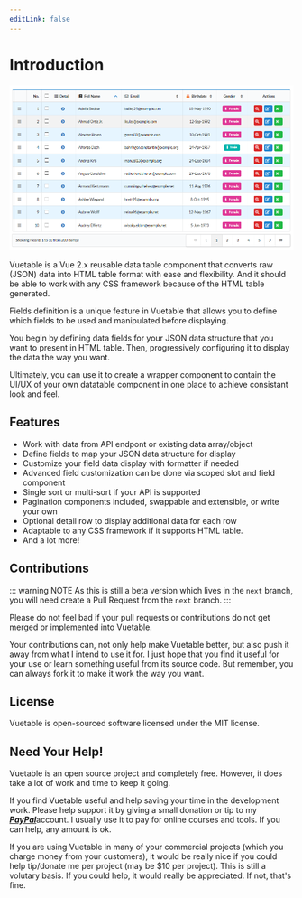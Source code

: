 ```yaml
---
editLink: false
---
```

# Introduction

![image](../images/main.png)

Vuetable is a Vue 2.x reusable data table component that converts raw (JSON) data into HTML 
table format with ease and flexibility. And it should be able to work with any CSS framework because of the HTML table generated.

Fields definition is a unique feature in Vuetable that allows you to define which fields to 
be used and manipulated before displaying.

You begin by defining data fields for your JSON data structure that you want to present in 
HTML table. Then, progressively configuring it to display the data the way you want.

Ultimately, you can use it to create a wrapper component to contain the UI/UX of your own datatable component in one place to achieve consistant look and feel.

## Features
- Work with data from API endpont or existing data array/object
- Define fields to map your JSON data structure for display
- Customize your field data display with formatter if needed
- Advanced field customization can be done via scoped slot and field component
- Single sort or multi-sort if your API is supported
- Pagination components included, swappable and extensible, or write your own
- Optional detail row to display additional data for each row
- Adaptable to any CSS framework if it supports HTML table.
- And a lot more!

## Contributions

::: warning NOTE
As this is still a beta version which lives in the `next` branch, you will need create a Pull Request from the `next` branch.
:::

Please do not feel bad if your pull requests or contributions do not get merged or implemented into Vuetable.

Your contributions can, not only help make Vuetable better, but also push it away from what I intend to use it for. I just hope that you find it useful for your use or learn something useful from its source code. But remember, you can always fork it to make it work the way you want.

## License
Vuetable is open-sourced software licensed under the MIT license.

## Need Your Help!
Vuetable is an open source project and completely free. However, it does take a lot of work and time to keep it going.

If you find Vuetable useful and help saving your time in the development work. Please help support it by giving a small donation or tip to my [_**PayPal**_](https://www.paypal.me/ratiw)account. I usually use it to pay for online courses and tools. If you can help, any amount is ok. 

If you are using Vuetable in many of your commercial projects (which you charge money from your customers), it would be really nice if you could help tip/donate me per project (may be $10 per project). This is still a volutary basis. If you could help, it would really be appreciated. If not, that's fine.

